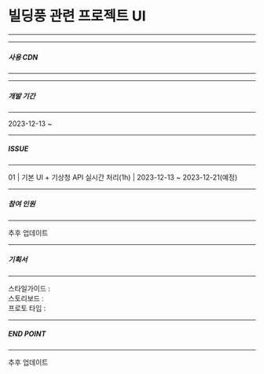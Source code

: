 
빌딩풍 관련 프로젝트 UI
=============

-------------



---
##### 사용 CDN
---

---
##### 개발 기간
---
2023-12-13 ~ 

---
##### ISSUE
---
01 |  기본 UI + 기상청 API 실시간 처리(1h) | 2023-12-13 ~ 2023-12-21(예정)

---
##### 참여 인원
---
추후 업데이트


---
##### 기획서 
---
스타일가이드 : <br/>
스토리보드 : <br/>
프로토 타입 : <br/>

---
##### END POINT
---
추후 업데이트

 





